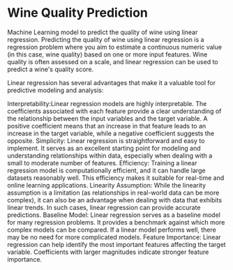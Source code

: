 
# Wine Quality Prediction
Machine Learning model to predict the quality of wine using linear regression.
Predicting the quality of wine using linear regression is a regression problem where you aim to estimate a continuous numeric value (in this case, wine quality) based on one or more input features. Wine quality is often assessed on a scale, and linear regression can be used to predict a wine's quality score.

Linear regression has several advantages that make it a valuable tool for predictive modeling and analysis:

Interpretability:Linear regression models are highly interpretable. The coefficients associated with each feature provide a clear understanding of the relationship between the input variables and the target variable. A positive coefficient means that an increase in that feature leads to an increase in the target variable, while a negative coefficient suggests the opposite.
Simplicity: Linear regression is straightforward and easy to implement. It serves as an excellent starting point for modeling and understanding relationships within data, especially when dealing with a small to moderate number of features.
Efficiency: Training a linear regression model is computationally efficient, and it can handle large datasets reasonably well. This efficiency makes it suitable for real-time and online learning applications.
Linearity Assumption: While the linearity assumption is a limitation (as relationships in real-world data can be more complex), it can also be an advantage when dealing with data that exhibits linear trends. In such cases, linear regression can provide accurate predictions.
Baseline Model: Linear regression serves as a baseline model for many regression problems. It provides a benchmark against which more complex models can be compared. If a linear model performs well, there may be no need for more complicated models.
Feature Importance: Linear regression can help identify the most important features affecting the target variable. Coefficients with larger magnitudes indicate stronger feature importance.
